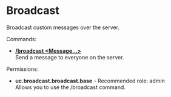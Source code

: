 Broadcast
====
Broadcast custom messages over the server.

Commands: <br>
* **[/broadcast \<Message…\>](../commands/broadcast.md)**<br>Send a message to everyone on the server.

Permissions: <br>
* **uc.broadcast.broadcast.base** - Recommended role: admin<br>Allows you to use the /broadcast command.
